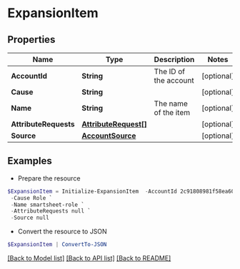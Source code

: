 # ExpansionItem
## Properties

Name | Type | Description | Notes
------------ | ------------- | ------------- | -------------
**AccountId** | **String** | The ID of the account | [optional] 
**Cause** | **String** |  | [optional] 
**Name** | **String** | The name of the item | [optional] 
**AttributeRequests** | [**AttributeRequest[]**](AttributeRequest.md) |  | [optional] 
**Source** | [**AccountSource**](AccountSource.md) |  | [optional] 

## Examples

- Prepare the resource
```powershell
$ExpansionItem = Initialize-ExpansionItem  -AccountId 2c91808981f58ea601821c3e93482e6f `
 -Cause Role `
 -Name smartsheet-role `
 -AttributeRequests null `
 -Source null
```

- Convert the resource to JSON
```powershell
$ExpansionItem | ConvertTo-JSON
```

[[Back to Model list]](../README.md#documentation-for-models) [[Back to API list]](../README.md#documentation-for-api-endpoints) [[Back to README]](../README.md)

